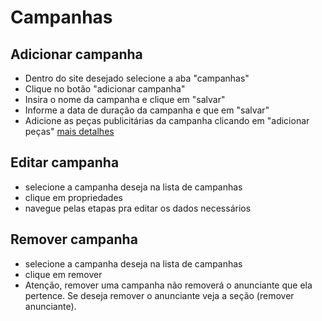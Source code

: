 # Campanhas
## Adicionar campanha
* Dentro do site desejado selecione a aba "campanhas"
* Clique no botão "adicionar campanha"
* Insira o nome da campanha e clique em "salvar"
* Informe a data de duração da campanha e que em "salvar"
* Adicione as peças publicitárias da campanha clicando em "adicionar peças" [mais detalhes](/ads.md)

## Editar campanha
* selecione a campanha deseja na lista de campanhas
* clique em propriedades
* navegue pelas etapas pra editar os dados necessários

## Remover campanha
* selecione a campanha deseja na lista de campanhas
* clique em remover
* Atenção, remover uma campanha não removerá o anunciante que ela pertence. Se deseja remover o anunciante veja a seção (remover anunciante).